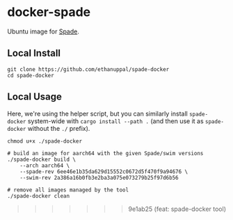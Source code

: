 # docker-spade

Ubuntu image for [Spade](https://spade-lang.org).

## Local Install

```
git clone https://github.com/ethanuppal/spade-docker
cd spade-docker
```

## Local Usage

Here, we're using the helper script, but you can similarly install
`spade-docker` system-wide with `cargo install --path .` (and then use it as
`spade-docker` without the `./` prefix).

```
chmod u+x ./spade-docker

# build an image for aarch64 with the given Spade/swim versions
./spade-docker build \
    --arch aarch64 \
    --spade-rev 6ee46e1b35da629d15552c0672d5f470f9a94676 \
    --swim-rev 2a386a16b0fb3e2ba3a075e073279b25f97d6b56

# remove all images managed by the tool
./spade-docker clean
```
>>>>>>> 9e1ab25 (feat: spade-docker tool)
